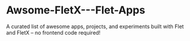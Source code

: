 # Awsome-FletX---Flet-Apps
A curated list of awesome apps, projects, and experiments built with Flet and FletX – no frontend code required!
